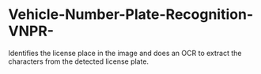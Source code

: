 # Vehicle-Number-Plate-Recognition-VNPR-
Identifies the license place in the image and does an OCR to extract the characters from the detected license plate.
